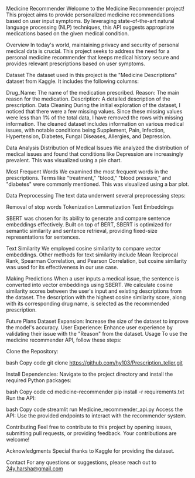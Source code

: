 Medicine Recommender
Welcome to the Medicine Recommender project! This project aims to provide personalized medicine recommendations based on user input symptoms. By leveraging state-of-the-art natural language processing (NLP) techniques, this API suggests appropriate medications based on the given medical condition.

Overview
In today's world, maintaining privacy and security of personal medical data is crucial. This project seeks to address the need for a personal medicine recommender that keeps medical history secure and provides relevant prescriptions based on user symptoms.

Dataset
The dataset used in this project is the "Medicine Descriptions" dataset from Kaggle. It includes the following columns:

Drug_Name: The name of the medication prescribed.
Reason: The main reason for the medication.
Description: A detailed description of the prescription.
Data Cleaning
During the initial exploration of the dataset, I noticed that there were a few missing values. Since these missing values were less than 1% of the total data, I have removed the rows with missing information. The cleaned dataset includes information on various medical issues, with notable conditions being Supplement, Pain, Infection, Hypertension, Diabetes, Fungal Diseases, Allergies, and Depression.

Data Analysis
Distribution of Medical Issues
We analyzed the distribution of medical issues and found that conditions like Depression are increasingly prevalent. This was visualized using a pie chart.

Most Frequent Words
We examined the most frequent words in the prescriptions. Terms like "treatment," "blood," "blood pressure," and "diabetes" were commonly mentioned. This was visualized using a bar plot.

Data Preprocessing
The text data underwent several preprocessing steps:

Removal of stop words
Tokenization
Lemmatization
Text Embeddings

SBERT was chosen for its ability to generate and compare sentence embeddings effectively. Built on top of BERT, SBERT is optimized for semantic similarity and sentence retrieval, providing fixed-size representations for sentences.

Text Similarity
We employed cosine similarity to compare vector embeddings. Other methods for text similarity include Mean Reciprocal Rank, Spearman Correlation, and Pearson Correlation, but cosine similarity was used for its effectiveness in our use case.

Making Predictions
When a user inputs a medical issue, the sentence is converted into vector embeddings using SBERT. We calculate cosine similarity scores between the user's input and existing descriptions from the dataset. The description with the highest cosine similarity score, along with its corresponding drug name, is selected as the recommended prescription.

Future Plans
Dataset Expansion: Increase the size of the dataset to improve the model's accuracy.
User Experience: Enhance user experience by validating their issue with the "Reason" from the dataset.
Usage
To use the medicine recommender API, follow these steps:

Clone the Repository:

bash
Copy code
git clone https://github.com/hy103/Prescription_teller.git

Install Dependencies: Navigate to the project directory and install the required Python packages:

bash
Copy code
cd medicine-recommender
pip install -r requirements.txt
Run the API:

bash
Copy code
streamlit run Medicine_recommender_api.py
Access the API: Use the provided endpoints to interact with the recommender system.

Contributing
Feel free to contribute to this project by opening issues, submitting pull requests, or providing feedback. Your contributions are welcome!

Acknowledgments
Special thanks to Kaggle for providing the dataset.

Contact
For any questions or suggestions, please reach out to 24y.harsha@gmail.com





